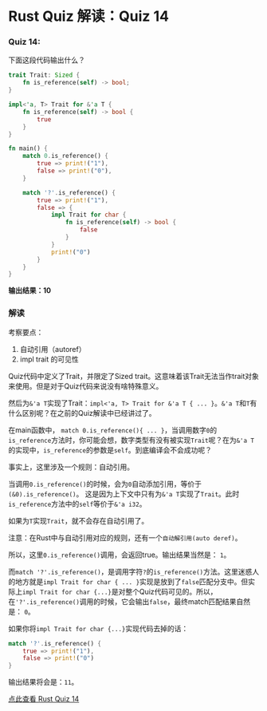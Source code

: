 # Rust Quiz 解读：Quiz 14

### Quiz 14: 

下面这段代码输出什么？

```rust
trait Trait: Sized {
    fn is_reference(self) -> bool;
}

impl<'a, T> Trait for &'a T {
    fn is_reference(self) -> bool {
        true
    }
}

fn main() {
    match 0.is_reference() {
        true => print!("1"),
        false => print!("0"),
    }

    match '?'.is_reference() {
        true => print!("1"),
        false => {
            impl Trait for char {
                fn is_reference(self) -> bool {
                    false
                }
            }
            print!("0")
        }
    }
}

```

**输出结果：10**

### 解读

考察要点：

1. 自动引用（autoref）
2. impl trait 的可见性

Quiz代码中定义了Trait，并限定了Sized trait。这意味着该Trait无法当作trait对象来使用。但是对于Quiz代码来说没有啥特殊意义。

然后为`&'a T`实现了Trait：`impl<'a, T> Trait for &'a T { ... }`。`&'a T`和`T`有什么区别呢？在之前的Quiz解读中已经讲过了。

在main函数中， `match 0.is_reference(){ ... }`，当调用数字`0`的`is_reference`方法时，你可能会想，数字类型有没有被实现`Trait`呢？在为`&'a T`的实现中，`is_reference`的参数是`self`。到底编译会不会成功呢？

事实上，这里涉及一个规则：自动引用。

当调用`0.is_reference()`的时候，会为`0`自动添加引用，等价于`(&0).is_reference()`。 这是因为上下文中只有为`&'a T`实现了`Trait`。此时`is_reference`方法中的`self`等价于`&'a i32`。

如果为`T`实现`Trait`，就不会存在自动引用了。

注意：在Rust中与自动引用对应的规则，还有一个`自动解引用(auto deref)`。

所以，这里`0.is_reference()`调用，会返回true。输出结果当然是： `1`。

而`match '?'.is_reference()`，是调用字符`?`的`is_reference()`方法。这里迷惑人的地方就是`impl Trait for char { ... }`实现是放到了`false`匹配分支中。但实际上`impl Trait for char {...}`是对整个Quiz代码可见的。所以，在`'?'.is_reference()`调用的时候，它会输出`false`，最终match匹配结果自然是： `0`。

如果你将`impl Trait for char {...}`实现代码去掉的话：

```rust
match '?'.is_reference() {
    true => print!("1"),
    false => print!("0")
}
```

输出结果将会是：`11`。


[点此查看 Rust Quiz 14](https://dtolnay.github.io/rust-quiz/14)
